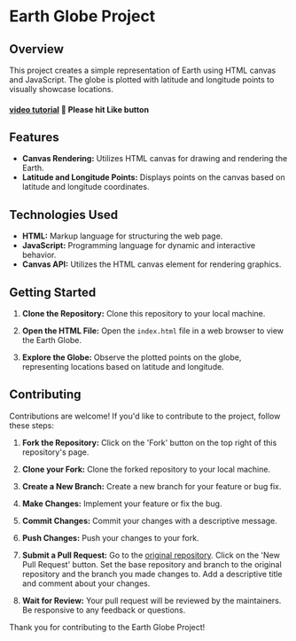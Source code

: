 # Earth Globe Project

## Overview
This project creates a simple representation of Earth using HTML canvas and JavaScript. The globe is plotted with latitude and longitude points to visually showcase locations.
#### [video tutorial](https://www.youtube.com/watch?v=zj4UiGQLI8g)  🥺 Please hit Like button

## Features
- **Canvas Rendering:** Utilizes HTML canvas for drawing and rendering the Earth.
- **Latitude and Longitude Points:** Displays points on the canvas based on latitude and longitude coordinates.

## Technologies Used
- **HTML:** Markup language for structuring the web page.
- **JavaScript:** Programming language for dynamic and interactive behavior.
- **Canvas API:** Utilizes the HTML canvas element for rendering graphics.

## Getting Started
1. **Clone the Repository:**
   Clone this repository to your local machine.

2. **Open the HTML File:**
   Open the `index.html` file in a web browser to view the Earth Globe.

3. **Explore the Globe:**
   Observe the plotted points on the globe, representing locations based on latitude and longitude.

## Contributing
Contributions are welcome! If you'd like to contribute to the project, follow these steps:

1. **Fork the Repository:**
   Click on the 'Fork' button on the top right of this repository's page.

2. **Clone your Fork:**
   Clone the forked repository to your local machine.

3. **Create a New Branch:**
   Create a new branch for your feature or bug fix.

4. **Make Changes:**
   Implement your feature or fix the bug.

5. **Commit Changes:**
   Commit your changes with a descriptive message.

6. **Push Changes:**
   Push your changes to your fork.

7. **Submit a Pull Request:**
   Go to the [original repository](https://github.com/deepaksuthar40128/Canvas/new/globe).
   Click on the 'New Pull Request' button.
   Set the base repository and branch to the original repository and the branch you made changes to.
   Add a descriptive title and comment about your changes.

8. **Wait for Review:**
   Your pull request will be reviewed by the maintainers. Be responsive to any feedback or questions.

Thank you for contributing to the Earth Globe Project!
